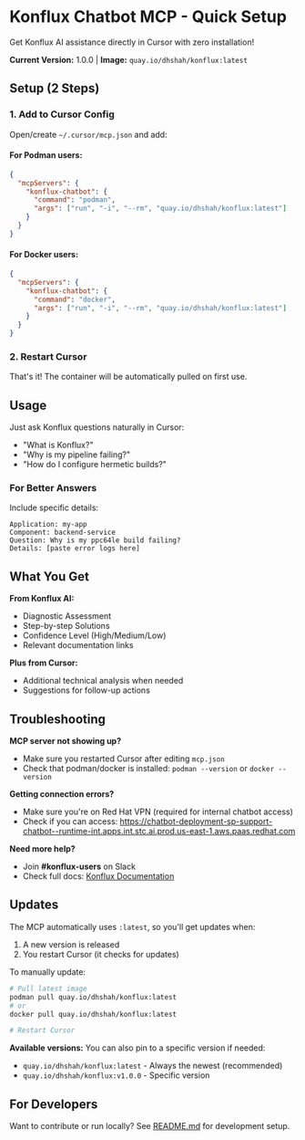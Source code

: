 # Konflux Chatbot MCP - Quick Setup

Get Konflux AI assistance directly in Cursor with zero installation!

**Current Version:** 1.0.0 | **Image:** `quay.io/dhshah/konflux:latest`

## Setup (2 Steps)

### 1. Add to Cursor Config

Open/create `~/.cursor/mcp.json` and add:

#### For Podman users:
```json
{
  "mcpServers": {
    "konflux-chatbot": {
      "command": "podman",
      "args": ["run", "-i", "--rm", "quay.io/dhshah/konflux:latest"]
    }
  }
}
```

#### For Docker users:
```json
{
  "mcpServers": {
    "konflux-chatbot": {
      "command": "docker",
      "args": ["run", "-i", "--rm", "quay.io/dhshah/konflux:latest"]
    }
  }
}
```

### 2. Restart Cursor

That's it! The container will be automatically pulled on first use.

## Usage

Just ask Konflux questions naturally in Cursor:

- "What is Konflux?"
- "Why is my pipeline failing?"
- "How do I configure hermetic builds?"

### For Better Answers

Include specific details:

```
Application: my-app
Component: backend-service
Question: Why is my ppc64le build failing?
Details: [paste error logs here]
```

## What You Get

**From Konflux AI:**
- Diagnostic Assessment
- Step-by-step Solutions
- Confidence Level (High/Medium/Low)
- Relevant documentation links

**Plus from Cursor:**
- Additional technical analysis when needed
- Suggestions for follow-up actions

## Troubleshooting

**MCP server not showing up?**
- Make sure you restarted Cursor after editing `mcp.json`
- Check that podman/docker is installed: `podman --version` or `docker --version`

**Getting connection errors?**
- Make sure you're on Red Hat VPN (required for internal chatbot access)
- Check if you can access: https://chatbot-deployment-sp-support-chatbot--runtime-int.apps.int.stc.ai.prod.us-east-1.aws.paas.redhat.com

**Need more help?**
- Join **#konflux-users** on Slack
- Check full docs: [Konflux Documentation](https://konflux.pages.redhat.com/docs/users/)

## Updates

The MCP automatically uses `:latest`, so you'll get updates when:
1. A new version is released
2. You restart Cursor (it checks for updates)

To manually update:

```bash
# Pull latest image
podman pull quay.io/dhshah/konflux:latest
# or
docker pull quay.io/dhshah/konflux:latest

# Restart Cursor
```

**Available versions:** You can also pin to a specific version if needed:
- `quay.io/dhshah/konflux:latest` - Always the newest (recommended)
- `quay.io/dhshah/konflux:v1.0.0` - Specific version

## For Developers

Want to contribute or run locally? See [README.md](./README.md) for development setup.

